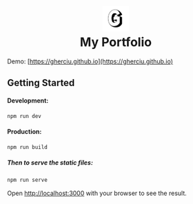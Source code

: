 # <div align="center"><img  src="./public/images/logo.png" width="60"/> </br>My Portfolio</div>

Demo: [https://gherciu.github.io](https://gherciu.github.io)

## Getting Started

#### Development:

```bash
npm run dev
```

#### Production:

```bash
npm run build
```

##### Then to serve the static files:

```bash
npm run serve
```

Open [http://localhost:3000](http://localhost:3000) with your browser to see the result.
